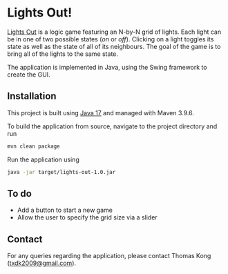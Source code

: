 # Lights Out!

[Lights Out](https://en.wikipedia.org/wiki/Lights_Out_(game)) is a logic game featuring an N-by-N grid of lights. Each light can be in one of two possible states (*on* or *off*). Clicking on a light toggles its state as well as the state of all of its neighbours. The goal of the game is to bring all of the lights to the same state.

The application is implemented in Java, using the Swing framework to create the GUI.

## Installation

This project is built using [Java 17](https://docs.aws.amazon.com/corretto/latest/corretto-17-ug/downloads-list.html) and managed with Maven 3.9.6.

To build the application from source, navigate to the project directory and run
```sh
mvn clean package
```

Run the application using
```sh
java -jar target/lights-out-1.0.jar
```

## To do
- Add a button to start a new game
- Allow the user to specify the grid size via a slider

## Contact

For any queries regarding the application, please contact Thomas Kong (txdk2009@gmail.com).